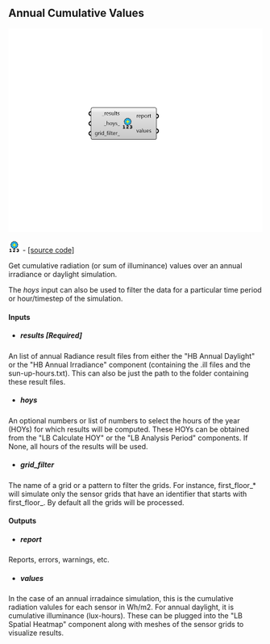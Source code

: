 ## Annual Cumulative Values

![](../../images/components/Annual_Cumulative_Values.png)

![](../../images/icons/Annual_Cumulative_Values.png) - [[source code]](https://github.com/ladybug-tools/honeybee-grasshopper-radiance/blob/master/honeybee_grasshopper_radiance/src//HB%20Annual%20Cumulative%20Values.py)


Get cumulative radiation (or sum of illuminance) values over an annual irradiance or daylight simulation. 

The _hoys_ input can also be used to filter the data for a particular time period or hour/timestep of the simulation. 



#### Inputs
* ##### results [Required]
An list of annual Radiance result files from either the "HB Annual Daylight" or the "HB Annual Irradiance" component (containing the .ill files and the sun-up-hours.txt). This can also be just the path to the folder containing these result files. 
* ##### hoys 
An optional numbers or list of numbers to select the hours of the year (HOYs) for which results will be computed. These HOYs can be obtained from the "LB Calculate HOY" or the "LB Analysis Period" components. If None, all hours of the results will be used. 
* ##### grid_filter 
The name of a grid or a pattern to filter the grids. For instance, first_floor_* will simulate only the sensor grids that have an identifier that starts with first_floor_. By default all the grids will be processed. 

#### Outputs
* ##### report
Reports, errors, warnings, etc. 
* ##### values
In the case of an annual irradaince simulation, this is the cumulative radiation valules for each sensor in Wh/m2. For annual daylight, it is cumulative illuminance (lux-hours). These can be plugged into the "LB Spatial Heatmap" component along with meshes of the sensor grids to visualize results. 